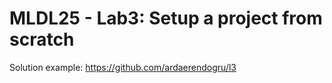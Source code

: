 # MLDL25 - Lab3: Setup a project from scratch

Solution example: https://github.com/ardaerendogru/l3
